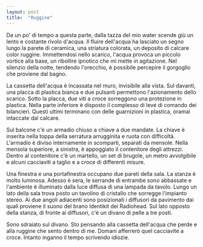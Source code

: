```yaml
---
layout: post
title:  "Ruggine"
---
```

Da un po' di tempo a questa parte, dalla tazza del mio water scende giù un lento e costante rivolo d'acqua. 
Il fluire dell'acqua ha lasciato un segno lungo la parete di ceramica, una striatura colorata, un deposito di calcare color ruggine.
Immettendosi nello scarico, l'acqua provoca un piccolo vortice alla base, un ribollire ipnotico che mi mette in agitazione.
Nel silenzio della notte, tendendo l'orecchio, è possibile percepire il gorgoglio che proviene dal bagno.

La cassetta dell'acqua è incassata nel muro, invisibile alla vista. Sul davanti, una placca di plastica bianca e due pulsanti permettono l'azionamento dello scarico.
Sotto la placca, due viti a croce sorreggono una protezione in plastica. Nella parte inferiore è disposto il complesso di leve di comando dei bilancieri.
Questi ultimi terminano con delle guarnizioni in plastica, oramai intaccate dal calcare.

Sul balcone c'è un armadio chiuso a chiave a due mandate. La chiave è inserita nella toppa della serratura arrugginita e ruota con difficoltà.
L'armadio è diviso internamente in scomparti, separati da mensole. Nella mensola superiore, a sinistra, è appoggiato il contenitore degli attrezzi. 
Dentro al contenitore c'è un martello, un set di brugole, un metro avvolgibile e alcuni cacciaviti a taglio e a croce di differenti misure. 

Una finestra e una portafinestra occupano due pareti della sala. 
La stanza è molto luminosa. Adesso è sera, le serrande di entrambe sono abbassate e l'ambiente è illuminato dalla luce diffusa di una lampada da tavolo.
Lungo un lato della sala trova posto un tavolino di cristallo che sorregge l'impianto stereo.
Ai due angoli adiacenti sono posizionati i diffusori da pavimento dai quali proviene il suono del brano Identikit dei Radiohead.
Sul lato opposto della stanza, di fronte ai diffusori, c'è un divano di pelle a tre posti.

Sono sdraiato sul divano. Sto pensando alla cassetta dell'acqua che perde e alla ruggine che sento dentro di me. Domani afferrerò quel cacciavite a croce.
Intanto inganno il tempo scrivendo idiozie.
